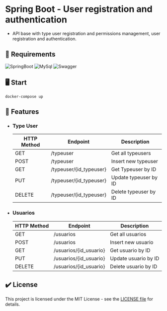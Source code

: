# Spring Boot - User registration and authentication

- API base with type user registration and permissions management, user registration and authentication.



## :link: Requirements
![SpringBoot](https://img.shields.io/badge/Spring-6DB33F?style=for-the-badge&logo=spring&logoColor=white)
![MySql](https://img.shields.io/badge/MySQL-005C84?style=for-the-badge&logo=mysql&logoColor=white)
![Swagger](https://img.shields.io/badge/Swagger-85EA2D?style=for-the-badge&logo=Swagger&logoColor=white)





## :desktop_computer: Start
```
docker-compose up
```

## :notebook: Features
* ### Type User 

  | HTTP Method  | Endpoint                | Description          |
  |--------------|-------------------------|----------------------|
  | GET          | /typeuser               | Get all typeusers    |
  | POST         | /typeuser               | Insert new typeuser  |
  | GET          | /typeuser/{id_typeuser} | Get Typeuser by ID   |
  | PUT          | /typeuser/{id_typeuser} | Update typeuser by ID|
  | DELETE       | /typeuser/{id_typeuser} | Delete typeuser by ID|


* ### Usuarios
  | HTTP Method  | Endpoint               | Description        |
    |--------------|------------------------|--------------------|
  | GET          | /usuarios              | Get all usuarios   |
  | POST         | /usuarios              | Insert new usuario |
  | GET          | /usuarios/{id_usuario} | Get usuario by ID  |
  | PUT          | /usuarios/{id_usuario} | Update usuario by ID|
  | DELETE       | /usuarios/{id_usuario} | Delete usuario by ID|

## :heavy_check_mark: License

This project is licensed under the MIT License - see the [LICENSE file](LICENSE) for details.
